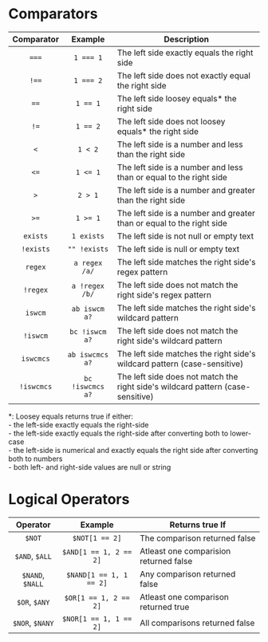 # Comparators
| Comparator | Example          | Description |
|:----------:|:----------------:|-|
| `===`      | `1 === 1`        | The left side exactly equals the right side |
| `!==`      | `1 === 2`        | The left side does not exactly equal the right side |
| `==`       | `1 == 1`         | The left side loosey equals\* the right side |
| `!=`       | `1 == 2`         | The left side does not loosey equals\* the right side |
| `<`        | `1 < 2`          | The left side is a number and less than the right side |
| `<=`       | `1 <= 1`         | The left side is a number and less than or equal to the right side |
| `>`        | `2 > 1`          | The left side is a number and greater than the right side |
| `>=`       | `1 >= 1`         | The left side is a number and greater than or equal to the right side |
| `exists`   | `1 exists`       | The left side is not null or empty text |
| `!exists`  | `"" !exists`     | The left side is null or empty text |
| `regex`    | `a regex /a/`    | The left side matches the right side's regex pattern |
| `!regex`   | `a !regex /b/`   | The left side does not match the right side's regex pattern |
| `iswcm`    | `ab iswcm a?`    | The left side matches the right side's wildcard pattern |
| `!iswcm`   | `bc !iswcm a?`   | The left side does not match the right side's wildcard pattern |
| `iswcmcs`  | `ab iswcmcs a?`  | The left side matches the right side's wildcard pattern (case-sensitive) |
| `!iswcmcs` | `bc !iswcmcs a?` | The left side does not match the right side's wildcard pattern (case-sensitive) |

\*: Loosey equals returns true if either:  
\- the left-side exactly equals the right-side  
\- the left-side exactly equals the right-side after converting both to lower-case  
\- the left-side is numerical and exactly equals the right side after converting both to numbers  
\- both left- and right-side values are null or string  

# Logical Operators
| Operator         | Example                 | Returns true If |
|:----------------:|:-----------------------:|-|
| `$NOT`           | `$NOT[1 == 2]`          | The comparison returned false |
| `$AND`, `$ALL`   | `$AND[1 == 1, 2 == 2]`  | Atleast one comparision returned false |
| `$NAND`, `$NALL` | `$NAND[1 == 1, 1 == 2]` | Any comparison returned false |
| `$OR`, `$ANY`    | `$OR[1 == 1, 2 == 2]`   | Atleast one comparison returned true |
| `$NOR`, `$NANY`  | `$NOR[1 == 1, 1 == 2]`  | All comparisons returned false |
